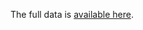 The full data is [available here](https://link.storjshare.io/s/jw5s3jtfdzgnpv2oyey7oa7hziuq/app-data/event_observer_R-data.tar.gz).

